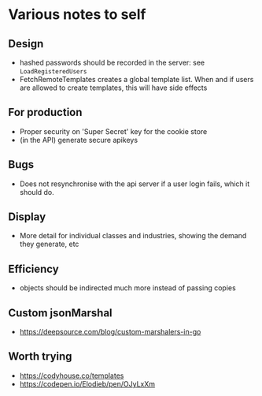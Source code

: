 # Various notes to self

## Design
* hashed passwords should be recorded in the server: see `LoadRegisteredUsers`
* FetchRemoteTemplates creates a global template list. When and if users are allowed to create templates, this will have side effects

## For production
* Proper security on 'Super Secret' key for the cookie store
* (in the API) generate secure apikeys

## Bugs
* Does not resynchronise with the api server if a user login fails, which it should do.  

## Display
* More detail for individual classes and industries, showing the demand they generate, etc

## Efficiency
* objects should be indirected much more instead of passing copies

## Custom jsonMarshal
* https://deepsource.com/blog/custom-marshalers-in-go

## Worth trying
* https://codyhouse.co/templates
* https://codepen.io/Elodieb/pen/OJyLxXm

